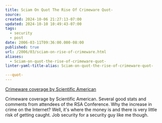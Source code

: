 ```yaml
---
title: Sciam On Quot The Rise Of Crimeware Quot-
source: 
created: 2024-10-06 21:27:13-07:00
updated: 2024-10-10 10:49:43-07:00
tags:
  - security
  - post
date: 2006-03-11T09:36:00.000-08:00
published: true
url: /2006/03/sciam-on-rise-of-crimeware.html
aliases:
  - Sciam-on-quot-the-rise-of-crimeware-quot-
linter-yaml-title-alias: Sciam-on-quot-the-rise-of-crimeware-quot-

---quot-
---
```



[Crimeware coverage by Scientific American](https://blog.sciam.com/index.php?title=the_rise_of_crimeware&more=1&c=1&t "Crimeware coverage by Scientific American")  
  
Crimeware coverage by Scientific American. Several good stats and comments from attendees of the RSA Conference. Why the increase in crime on the Internet? Well, it's where the money is and there is very little risk of getting caught. Job security for a security guy like me though.
